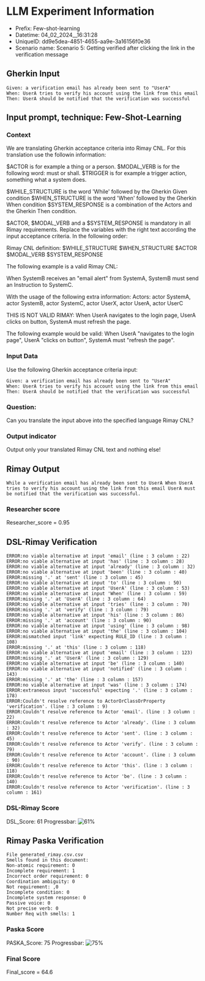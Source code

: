 

# LLM Experiment Information
* Prefix:   Few-shot-learning
* Datetime: 04_02_2024__16:31:28
* UniqueID: dd9e5dea-4851-4655-aa9e-3a16156f0e36
* Scenario name: Scenario 5: Getting verified after clicking the link in the verification message

        

## Gherkin Input
```
Given: a verification email has already been sent to "UserA"
When: UserA tries to verify his account using the link from this email
Then: UserA should be notified that the verification was successful
```
    



## Input prompt, technique: Few-Shot-Learning


### Context
We are translating Gherkin acceptance criteria into Rimay CNL.
For this translation use the followin information:

$ACTOR is for example a thing or a person.
$MODAL_VERB is for  the following word: must or shall.
$TRIGGER is for example a trigger action, something what a system does.

$WHILE_STRUCTURE is the word 'While' followed by the Gherkin Given condition
$WHEN_STRUCTURE is the word  'When' followed by the Gherkin When condition
$SYSTEM_RESPONSE is a combination of the Actors and the Gherkin Then condition.

$ACTOR, $MODAL_VERB and a $SYSTEM_RESPONSE is mandatory in all Rimay requirements.
Replace the variables with the right text according the input acceptance criteria.
In the following order: 

Rimay CNL definition: $WHILE_STRUCTURE $WHEN_STRUCTURE   $ACTOR   $MODAL_VERB    $SYSTEM_RESPONSE

The following example is a valid Rimay CNL:

When SystemB receives an "email alert" from SystemA, SystemB must send an Instruction to SystemC.

With the usage of the following extra information:
Actors: actor SystemA, actor SystemB, actor SystemC, actor UserX, actor UserA, actor UserC

THIS IS NOT VALID RIMAY:
When UserA navigates to the login page, UserA clicks on button, SystemA must refresh the page.

The following example would be valid:
When UserA "navigates to the login page", UserA "clicks on button", SystemA must "refresh the page".
        

### Input Data
Use the following Gherkin acceptance criteria input: 
```
Given: a verification email has already been sent to "UserA"
When: UserA tries to verify his account using the link from this email
Then: UserA should be notified that the verification was successful
```

### Question:
Can you translate the input above into the specified language Rimay CNL?

### Output indicator
Output only your translated Rimay CNL text and nothing else!


## Rimay Output
```
While a verification email has already been sent to UserA When UserA tries to verify his account using the link from this email UserA must be notified that the verification was successful.
``` 
            

### Researcher score
Researcher_score = 0.95


## DSL-Rimay Verification
```
ERROR:no viable alternative at input 'email' (line : 3 column : 22)
ERROR:no viable alternative at input 'has' (line : 3 column : 28)
ERROR:no viable alternative at input 'already' (line : 3 column : 32)
ERROR:no viable alternative at input 'been' (line : 3 column : 40)
ERROR:missing '.' at 'sent' (line : 3 column : 45)
ERROR:no viable alternative at input 'to' (line : 3 column : 50)
ERROR:no viable alternative at input 'UserA' (line : 3 column : 53)
ERROR:no viable alternative at input 'When' (line : 3 column : 59)
ERROR:missing '.' at 'UserA' (line : 3 column : 64)
ERROR:no viable alternative at input 'tries' (line : 3 column : 70)
ERROR:missing '.' at 'verify' (line : 3 column : 79)
ERROR:no viable alternative at input 'his' (line : 3 column : 86)
ERROR:missing '.' at 'account' (line : 3 column : 90)
ERROR:no viable alternative at input 'using' (line : 3 column : 98)
ERROR:no viable alternative at input 'the' (line : 3 column : 104)
ERROR:mismatched input 'link' expecting RULE_ID (line : 3 column : 108)
ERROR:missing '.' at 'this' (line : 3 column : 118)
ERROR:no viable alternative at input 'email' (line : 3 column : 123)
ERROR:missing '.' at 'UserA' (line : 3 column : 129)
ERROR:no viable alternative at input 'be' (line : 3 column : 140)
ERROR:no viable alternative at input 'notified' (line : 3 column : 143)
ERROR:missing '.' at 'the' (line : 3 column : 157)
ERROR:no viable alternative at input 'was' (line : 3 column : 174)
ERROR:extraneous input 'successful' expecting '.' (line : 3 column : 178)
ERROR:Couldn't resolve reference to ActorOrClassOrProperty 'verification'. (line : 3 column : 9)
ERROR:Couldn't resolve reference to Actor 'email'. (line : 3 column : 22)
ERROR:Couldn't resolve reference to Actor 'already'. (line : 3 column : 32)
ERROR:Couldn't resolve reference to Actor 'sent'. (line : 3 column : 45)
ERROR:Couldn't resolve reference to Actor 'verify'. (line : 3 column : 79)
ERROR:Couldn't resolve reference to Actor 'account'. (line : 3 column : 90)
ERROR:Couldn't resolve reference to Actor 'this'. (line : 3 column : 118)
ERROR:Couldn't resolve reference to Actor 'be'. (line : 3 column : 140)
ERROR:Couldn't resolve reference to Actor 'verification'. (line : 3 column : 161)

```
### DSL-Rimay Score
DSL_Score: 61
Progressbar: ![61%](https://progress-bar.dev/61)

            


## Rimay Paska Verification
```
File generated_rimay.csv.csv
Smells found in this document: 
Non-atomic requirement: 0
Incomplete requirement: 1
Incorrect order requirement: 0
Coordination ambiguity: 0
Not requirement: ,0
Incomplete condition: 0
Incomplete system response: 0
Passive voice: 0
Not precise verb: 0
Number Req with smells: 1

```
### Paska Score
PASKA_Score: 75
Progressbar: ![75%](https://progress-bar.dev/75)

            

### Final Score
Final_score = 64.6
